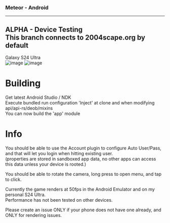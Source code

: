 ### Meteor - Android  
---
**ALPHA - Device Testing**  
**This branch connects to 2004scape.org by default**
---
Galaxy S24 Ultra  
![image](https://github.com/user-attachments/assets/af862eff-61e6-4123-a645-20011111a4b8)
![image](https://github.com/user-attachments/assets/98623e88-e750-429d-b8c6-14936295ce7f)

# Building  

Get latest Android Studio / NDK  
Execute bundled run configuration 'Inject' at clone and when modifying api/api-rs/deob/mixins  
You can now build the 'app' module  

# Info
You should be able to use the Account plugin to configure Auto User/Pass, and that will let you login when hitting existing user.  
(properties are stored in sandboxed app data, no other apps can access this data unless your device is rooted.)  
  
You should be able to rotate the camera, long press to open menu, and tap to click.  
  
Currently the game renders at 50fps in the Android Emulator and on my personal S24 Ultra.  
Performance has not been tested on other devices.  
  
Please create an issue ONLY if your phone does not have one already, and ONLY for rendering issues.  
